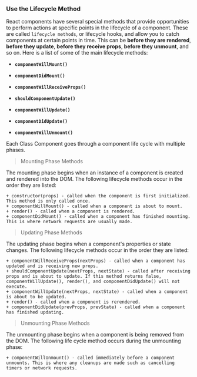 ### Use the Lifecycle Method 

React components have several special methods that provide opportunities to perform actions at specific points 
in the lifecycle of a component. These are called `lifecycle methods`, or lifecycle hooks, and allow you to catch components 
at certain points in time. This can be **before they are rendered**, **before they update**, **before they receive props**, **before they unmount**, and so on. Here is a list of some of the main lifecycle methods:

* **`componentWillMount()`**

* **`componentDidMount()`**

* **`componentWillReceiveProps()`**

* **`shouldComponentUpdate()`**

* **`componentWillUpdate()`**

* **`componentDidUpdate()`**

* **`componentWillUnmount()`**


Each Class Component goes through a component life cycle with multiple phases. 

> Mounting Phase Methods

The mounting phase begins when an instance of a component is created and rendered into the DOM. The following lifecycle methods occur in the order they are listed:

    + constructor(props) - called when the component is first initialized. This method is only called once.
    + componentWillMount() - called when a component is about to mount.
    + render() - called when a component is rendered.
    + componentDidMount() - called when a component has finished mounting. This is where network requests are usually made.

> Updating Phase Methods

The updating phase begins when a component's properties or state changes. The following lifecycle methods occur in the order they are listed:

    + componentWillReceiveProps(nextProps) - called when a component has updated and is receiving new props.
    + shouldComponentUpdate(nextProps, nextState) - called after receiving props and is about to update. If this method returns false, componentWillUpdate(), render(), and componentDidUpdate() will not execute.
    + componentWillUpdate(nextProps, nextState) - called when a component is about to be updated.
    + render() - called when a component is rerendered.
    + componentDidUpdate(prevProps, prevState) - called when a component has finished updating.

> Unmounting Phase Methods

The unmounting phase begins when a component is being removed from the DOM. The following life cycle method occurs during the unmounting phase:

    + componentWillUnmount() - called immediately before a component unmounts. This is where any cleanups are made such as cancelling timers or network requests.

